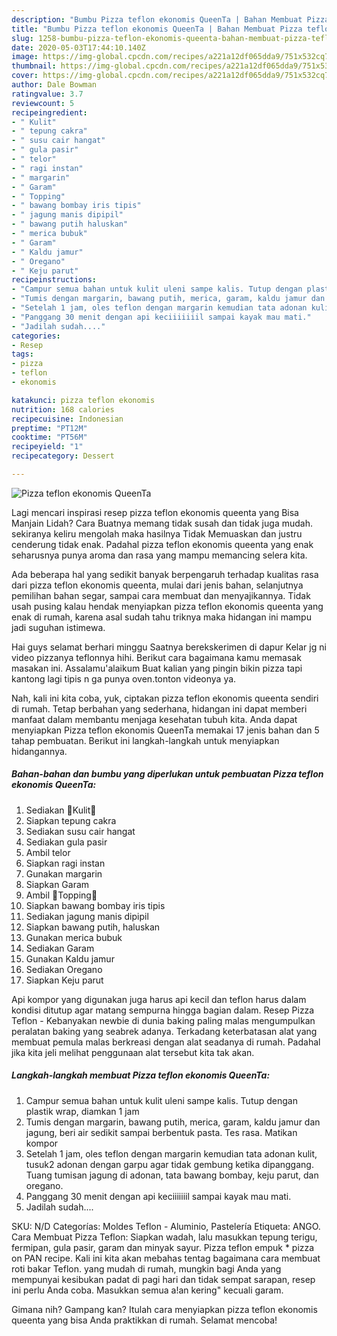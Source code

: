 ```yaml
---
description: "Bumbu Pizza teflon ekonomis QueenTa | Bahan Membuat Pizza teflon ekonomis QueenTa Yang Lezat Sekali"
title: "Bumbu Pizza teflon ekonomis QueenTa | Bahan Membuat Pizza teflon ekonomis QueenTa Yang Lezat Sekali"
slug: 1258-bumbu-pizza-teflon-ekonomis-queenta-bahan-membuat-pizza-teflon-ekonomis-queenta-yang-lezat-sekali
date: 2020-05-03T17:44:10.140Z
image: https://img-global.cpcdn.com/recipes/a221a12df065dda9/751x532cq70/pizza-teflon-ekonomis-queenta-foto-resep-utama.jpg
thumbnail: https://img-global.cpcdn.com/recipes/a221a12df065dda9/751x532cq70/pizza-teflon-ekonomis-queenta-foto-resep-utama.jpg
cover: https://img-global.cpcdn.com/recipes/a221a12df065dda9/751x532cq70/pizza-teflon-ekonomis-queenta-foto-resep-utama.jpg
author: Dale Bowman
ratingvalue: 3.7
reviewcount: 5
recipeingredient:
- " Kulit"
- " tepung cakra"
- " susu cair hangat"
- " gula pasir"
- " telor"
- " ragi instan"
- " margarin"
- " Garam"
- " Topping"
- " bawang bombay iris tipis"
- " jagung manis dipipil"
- " bawang putih haluskan"
- " merica bubuk"
- " Garam"
- " Kaldu jamur"
- " Oregano"
- " Keju parut"
recipeinstructions:
- "Campur semua bahan untuk kulit uleni sampe kalis. Tutup dengan plastik wrap, diamkan 1 jam"
- "Tumis dengan margarin, bawang putih, merica, garam, kaldu jamur dan jagung, beri air sedikit sampai berbentuk pasta. Tes rasa. Matikan kompor"
- "Setelah 1 jam, oles teflon dengan margarin kemudian tata adonan kulit, tusuk2 adonan dengan garpu agar tidak gembung ketika dipanggang. Tuang tumisan jagung di adonan, tata bawang bombay, keju parut, dan oregano."
- "Panggang 30 menit dengan api keciiiiiiil sampai kayak mau mati."
- "Jadilah sudah...."
categories:
- Resep
tags:
- pizza
- teflon
- ekonomis

katakunci: pizza teflon ekonomis 
nutrition: 168 calories
recipecuisine: Indonesian
preptime: "PT12M"
cooktime: "PT56M"
recipeyield: "1"
recipecategory: Dessert

---
```



![Pizza teflon ekonomis QueenTa](https://img-global.cpcdn.com/recipes/a221a12df065dda9/751x532cq70/pizza-teflon-ekonomis-queenta-foto-resep-utama.jpg)

Lagi mencari inspirasi resep pizza teflon ekonomis queenta yang Bisa Manjain Lidah? Cara Buatnya memang tidak susah dan tidak juga mudah. sekiranya keliru mengolah maka hasilnya Tidak Memuaskan dan justru cenderung tidak enak. Padahal pizza teflon ekonomis queenta yang enak seharusnya punya aroma dan rasa yang mampu memancing selera kita.

Ada beberapa hal yang sedikit banyak berpengaruh terhadap kualitas rasa dari pizza teflon ekonomis queenta, mulai dari jenis bahan, selanjutnya pemilihan bahan segar, sampai cara membuat dan menyajikannya. Tidak usah pusing kalau hendak menyiapkan pizza teflon ekonomis queenta yang enak di rumah, karena asal sudah tahu triknya maka hidangan ini mampu jadi suguhan istimewa.

Hai guys selamat berhari minggu Saatnya berekskerimen di dapur Kelar jg ni video pizzanya teflonnya hihi. Berikut cara bagaimana kamu memasak masakan ini. Assalamu&#39;alaikum Buat kalian yang pingin bikin pizza tapi kantong lagi tipis n ga punya oven.tonton videonya ya.


Nah, kali ini kita coba, yuk, ciptakan pizza teflon ekonomis queenta sendiri di rumah. Tetap berbahan yang sederhana, hidangan ini dapat memberi manfaat dalam membantu menjaga kesehatan tubuh kita. Anda dapat menyiapkan Pizza teflon ekonomis QueenTa memakai 17 jenis bahan dan 5 tahap pembuatan. Berikut ini langkah-langkah untuk menyiapkan hidangannya.

<!--inarticleads1-->

##### Bahan-bahan dan bumbu yang diperlukan untuk pembuatan Pizza teflon ekonomis QueenTa:

1. Sediakan  🍕Kulit🍕
1. Siapkan  tepung cakra
1. Sediakan  susu cair hangat
1. Sediakan  gula pasir
1. Ambil  telor
1. Siapkan  ragi instan
1. Gunakan  margarin
1. Siapkan  Garam
1. Ambil  🍕Topping🍕
1. Siapkan  bawang bombay iris tipis
1. Sediakan  jagung manis dipipil
1. Siapkan  bawang putih, haluskan
1. Gunakan  merica bubuk
1. Sediakan  Garam
1. Gunakan  Kaldu jamur
1. Sediakan  Oregano
1. Siapkan  Keju parut


Api kompor yang digunakan juga harus api kecil dan teflon harus dalam kondisi ditutup agar matang sempurna hingga bagian dalam. Resep Pizza Teflon - Kebanyakan newbie di dunia baking paling malas mengumpulkan peralatan baking yang seabrek adanya. Terkadang keterbatasan alat yang membuat pemula malas berkreasi dengan alat seadanya di rumah. Padahal jika kita jeli melihat penggunaan alat tersebut kita tak akan. 

<!--inarticleads2-->

##### Langkah-langkah membuat Pizza teflon ekonomis QueenTa:

1. Campur semua bahan untuk kulit uleni sampe kalis. Tutup dengan plastik wrap, diamkan 1 jam
1. Tumis dengan margarin, bawang putih, merica, garam, kaldu jamur dan jagung, beri air sedikit sampai berbentuk pasta. Tes rasa. Matikan kompor
1. Setelah 1 jam, oles teflon dengan margarin kemudian tata adonan kulit, tusuk2 adonan dengan garpu agar tidak gembung ketika dipanggang. Tuang tumisan jagung di adonan, tata bawang bombay, keju parut, dan oregano.
1. Panggang 30 menit dengan api keciiiiiiil sampai kayak mau mati.
1. Jadilah sudah....


SKU: N/D Categorías: Moldes Teflon - Aluminio, Pastelería Etiqueta: ANGO. Cara Membuat Pizza Teflon: Siapkan wadah, lalu masukkan tepung terigu, fermipan, gula pasir, garam dan minyak sayur. Pizza teflon empuk * pizza on PAN recipe. Kali ini kita akan mebahas tentag bagaimana cara membuat roti bakar Teflon. yang mudah di rumah, mungkin bagi Anda yang mempunyai kesibukan padat di pagi hari dan tidak sempat sarapan, resep ini perlu Anda coba. Masukkan semua a!an kering&#34; kecuali garam. 

Gimana nih? Gampang kan? Itulah cara menyiapkan pizza teflon ekonomis queenta yang bisa Anda praktikkan di rumah. Selamat mencoba!

